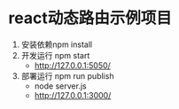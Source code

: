 react动态路由示例项目
=============
1.	安装依赖npm install
2.	开发运行 npm start
	* http://127.0.0.1:5050/
3.  部署运行 npm run publish
	* node server.js
	* http://127.0.0.1:3000/
